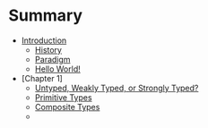 # Summary

* [Introduction](README.md)
   * [History](p21.md)
   * [Paradigm](p2.dm)
   * [Hello World!](p1.md)
* [Chapter 1]
   * [Untyped, Weakly Typed, or Strongly Typed?](p6.md)  
   * [Primitive Types](p3.md)
   * [Composite Types](p4.md)
   * 